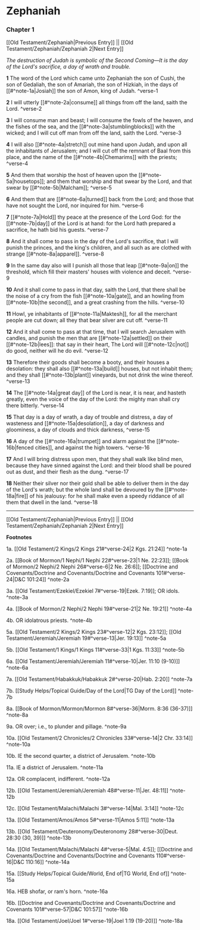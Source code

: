 # Zephaniah

### Chapter 1

[[Old Testament/Zephaniah|Previous Entry]]  ||  [[Old Testament/Zephaniah/Zephaniah 2|Next Entry]]

*The destruction of Judah is symbolic of the Second Coming—It is the day of the Lord's sacrifice, a day of wrath and trouble.*

**1**  The word of the Lord which came unto Zephaniah the son of Cushi, the son of Gedaliah, the son of Amariah, the son of Hizkiah, in the days of [[#^note-1a|Josiah]] the son of Amon, king of Judah. ^verse-1

**2**  I will utterly [[#^note-2a|consume]] all things from off the land, saith the Lord. ^verse-2

**3**  I will consume man and beast; I will consume the fowls of the heaven, and the fishes of the sea, and the [[#^note-3a|stumblingblocks]] with the wicked; and I will cut off man from off the land, saith the Lord. ^verse-3

**4**  I will also [[#^note-4a|stretch]] out mine hand upon Judah, and upon all the inhabitants of Jerusalem; and I will cut off the remnant of Baal from this place, and the name of the [[#^note-4b|Chemarims]] with the priests; ^verse-4

**5**  And them that worship the host of heaven upon the [[#^note-5a|housetops]]; and them that worship and that swear by the Lord, and that swear by [[#^note-5b|Malcham]]; ^verse-5

**6**  And them that are [[#^note-6a|turned]] back from the Lord; and those that have not sought the Lord, nor inquired for him. ^verse-6

**7**  [[#^note-7a|Hold]] thy peace at the presence of the Lord God: for the [[#^note-7b|day]] of the Lord is at hand: for the Lord hath prepared a sacrifice, he hath bid his guests. ^verse-7

**8**  And it shall come to pass in the day of the Lord's sacrifice, that I will punish the princes, and the king's children, and all such as are clothed with strange [[#^note-8a|apparel]]. ^verse-8

**9**  In the same day also will I punish all those that leap [[#^note-9a|on]] the threshold, which fill their masters' houses with violence and deceit. ^verse-9

**10**  And it shall come to pass in that day, saith the Lord, that there shall be the noise of a cry from the fish [[#^note-10a|gate]], and an howling from [[#^note-10b|the second]], and a great crashing from the hills. ^verse-10

**11**  Howl, ye inhabitants of [[#^note-11a|Maktesh]], for all the merchant people are cut down; all they that bear silver are cut off. ^verse-11

**12**  And it shall come to pass at that time, that I will search Jerusalem with candles, and punish the men that are [[#^note-12a|settled]] on their [[#^note-12b|lees]]: that say in their heart, The Lord will [[#^note-12c|not]] do good, neither will he do evil. ^verse-12

**13**  Therefore their goods shall become a booty, and their houses a desolation: they shall also [[#^note-13a|build]] houses, but not inhabit them; and they shall [[#^note-13b|plant]] vineyards, but not drink the wine thereof. ^verse-13

**14**  The [[#^note-14a|great day]] of the Lord is near, it is near, and hasteth greatly, even the voice of the day of the Lord: the mighty man shall cry there bitterly. ^verse-14

**15**  That day is a day of wrath, a day of trouble and distress, a day of wasteness and [[#^note-15a|desolation]], a day of darkness and gloominess, a day of clouds and thick darkness, ^verse-15

**16**  A day of the [[#^note-16a|trumpet]] and alarm against the [[#^note-16b|fenced cities]], and against the high towers. ^verse-16

**17**  And I will bring distress upon men, that they shall walk like blind men, because they have sinned against the Lord: and their blood shall be poured out as dust, and their flesh as the dung. ^verse-17

**18**  Neither their silver nor their gold shall be able to deliver them in the day of the Lord's wrath; but the whole land shall be devoured by the [[#^note-18a|fire]] of his jealousy: for he shall make even a speedy riddance of all them that dwell in the land. ^verse-18


---
[[Old Testament/Zephaniah|Previous Entry]]  ||  [[Old Testament/Zephaniah/Zephaniah 2|Next Entry]]


**Footnotes**


1a. [[Old Testament/2 Kings/2 Kings 21#^verse-24|2 Kgs. 21:24]] ^note-1a

2a. [[Book of Mormon/1 Nephi/1 Nephi 22#^verse-23|1 Ne. 22:23]]; [[Book of Mormon/2 Nephi/2 Nephi 26#^verse-6|2 Ne. 26:6]]; [[Doctrine and Covenants/Doctrine and Covenants/Doctrine and Covenants 101#^verse-24|D&C 101:24]] ^note-2a

3a. [[Old Testament/Ezekiel/Ezekiel 7#^verse-19|Ezek. 7:19]]; OR idols.  ^note-3a

4a. [[Book of Mormon/2 Nephi/2 Nephi 19#^verse-21|2 Ne. 19:21]] ^note-4a

4b. OR idolatrous priests. ^note-4b

5a. [[Old Testament/2 Kings/2 Kings 23#^verse-12|2 Kgs. 23:12]]; [[Old Testament/Jeremiah/Jeremiah 19#^verse-13|Jer. 19:13]] ^note-5a

5b. [[Old Testament/1 Kings/1 Kings 11#^verse-33|1 Kgs. 11:33]] ^note-5b

6a. [[Old Testament/Jeremiah/Jeremiah 11#^verse-10|Jer. 11:10 (9-10)]] ^note-6a

7a. [[Old Testament/Habakkuk/Habakkuk 2#^verse-20|Hab. 2:20]] ^note-7a

7b. [[Study Helps/Topical Guide/Day of the Lord|TG Day of the Lord]] ^note-7b

8a. [[Book of Mormon/Mormon/Mormon 8#^verse-36|Morm. 8:36 (36-37)]] ^note-8a

9a. OR over; i.e., to plunder and pillage. ^note-9a

10a. [[Old Testament/2 Chronicles/2 Chronicles 33#^verse-14|2 Chr. 33:14]] ^note-10a

10b. IE the second quarter, a district of Jerusalem. ^note-10b

11a. IE a district of Jerusalem. ^note-11a

12a. OR complacent, indifferent. ^note-12a

12b. [[Old Testament/Jeremiah/Jeremiah 48#^verse-11|Jer. 48:11]] ^note-12b

12c. [[Old Testament/Malachi/Malachi 3#^verse-14|Mal. 3:14]] ^note-12c

13a. [[Old Testament/Amos/Amos 5#^verse-11|Amos 5:11]] ^note-13a

13b. [[Old Testament/Deuteronomy/Deuteronomy 28#^verse-30|Deut. 28:30 (30, 39)]] ^note-13b

14a. [[Old Testament/Malachi/Malachi 4#^verse-5|Mal. 4:5]]; [[Doctrine and Covenants/Doctrine and Covenants/Doctrine and Covenants 110#^verse-16|D&C 110:16]] ^note-14a

15a. [[Study Helps/Topical Guide/World, End of|TG World, End of]] ^note-15a

16a. HEB shofar, or ram's horn. ^note-16a

16b. [[Doctrine and Covenants/Doctrine and Covenants/Doctrine and Covenants 101#^verse-57|D&C 101:57]] ^note-16b

18a. [[Old Testament/Joel/Joel 1#^verse-19|Joel 1:19 (19-20)]] ^note-18a